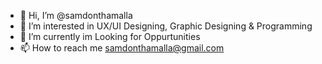 - 👋 Hi, I’m @samdonthamalla
- 👀 I’m interested in UX/UI Designing, Graphic Designing & Programming
- 🌱 I’m currently im Looking for Oppurtunities
- 📫 How to reach me samdonthamalla@gmail.com

<!---
samdonthamalla/samdonthamalla is a ✨ special ✨ repository because its `README.md` (this file) appears on your GitHub profile.
You can click the Preview link to take a look at your changes.
--->
